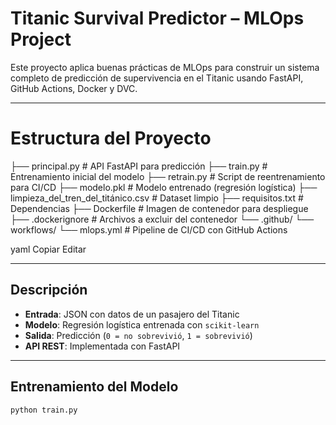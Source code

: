 # Titanic Survival Predictor – MLOps Project

Este proyecto aplica buenas prácticas de MLOps para construir un sistema completo de predicción de supervivencia en el Titanic usando FastAPI, GitHub Actions, Docker y DVC.

---

# Estructura del Proyecto

├── principal.py # API FastAPI para predicción ├── train.py # Entrenamiento inicial del modelo ├── retrain.py # Script de reentrenamiento para CI/CD ├── modelo.pkl # Modelo entrenado (regresión logística) ├── limpieza_del_tren_del_titánico.csv # Dataset limpio ├── requisitos.txt # Dependencias ├── Dockerfile # Imagen de contenedor para despliegue ├── .dockerignore # Archivos a excluir del contenedor └── .github/ └── workflows/ └── mlops.yml # Pipeline de CI/CD con GitHub Actions

yaml
Copiar
Editar

---

## Descripción

- **Entrada**: JSON con datos de un pasajero del Titanic  
- **Modelo**: Regresión logística entrenada con `scikit-learn`  
- **Salida**: Predicción (`0 = no sobrevivió`, `1 = sobrevivió`)  
- **API REST**: Implementada con FastAPI  

---

## Entrenamiento del Modelo

```bash
python train.py

